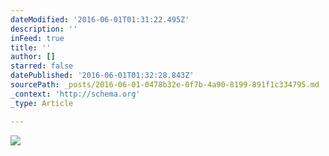 ```yaml
---
dateModified: '2016-06-01T01:31:22.495Z'
description: ''
inFeed: true
title: ''
author: []
starred: false
datePublished: '2016-06-01T01:32:28.843Z'
sourcePath: _posts/2016-06-01-0478b32e-0f7b-4a90-8199-891f1c334795.md
_context: 'http://schema.org'
_type: Article

---
```

![](https://the-grid-user-content.s3-us-west-2.amazonaws.com/e86b77f8-00b3-4565-98a8-6d13e0a95e61.jpg)